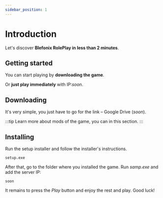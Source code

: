 ```yaml
---
sidebar_position: 1
---
```


# Introduction

Let's discover **Blefonix RolePlay in less than 2 minutes**.

## Getting started

You can start playing by **downloading the game**.

Or **just play immediately** with IP:*soon*.

## Downloading

It's very simple, you just have to go for the link – Google Drive (*soon*).

:::tip
Learn more about mods of the game, you can in this section.
:::

## Installing

Run the setup installer and follow the installer's instructions.

```shell
setup.exe
```

After that, go to the folder where you installed the game. Run *samp.exe* and add the server IP:

```shell
soon
```

It remains to press the *Play* button and enjoy the rest and play. Good luck!
